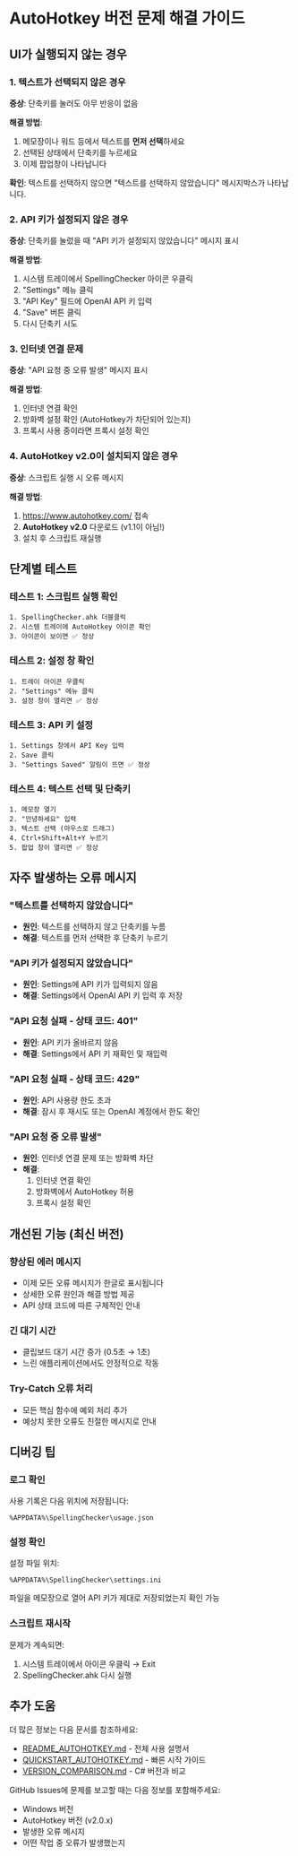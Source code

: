 # AutoHotkey 버전 문제 해결 가이드

## UI가 실행되지 않는 경우

### 1. 텍스트가 선택되지 않은 경우
**증상**: 단축키를 눌러도 아무 반응이 없음

**해결 방법**:
1. 메모장이나 워드 등에서 텍스트를 **먼저 선택**하세요
2. 선택된 상태에서 단축키를 누르세요
3. 이제 팝업창이 나타납니다

**확인**: 텍스트를 선택하지 않으면 "텍스트를 선택하지 않았습니다" 메시지박스가 나타납니다.

### 2. API 키가 설정되지 않은 경우
**증상**: 단축키를 눌렀을 때 "API 키가 설정되지 않았습니다" 메시지 표시

**해결 방법**:
1. 시스템 트레이에서 SpellingChecker 아이콘 우클릭
2. "Settings" 메뉴 클릭
3. "API Key" 필드에 OpenAI API 키 입력
4. "Save" 버튼 클릭
5. 다시 단축키 시도

### 3. 인터넷 연결 문제
**증상**: "API 요청 중 오류 발생" 메시지 표시

**해결 방법**:
1. 인터넷 연결 확인
2. 방화벽 설정 확인 (AutoHotkey가 차단되어 있는지)
3. 프록시 사용 중이라면 프록시 설정 확인

### 4. AutoHotkey v2.0이 설치되지 않은 경우
**증상**: 스크립트 실행 시 오류 메시지

**해결 방법**:
1. https://www.autohotkey.com/ 접속
2. **AutoHotkey v2.0** 다운로드 (v1.1이 아님!)
3. 설치 후 스크립트 재실행

## 단계별 테스트

### 테스트 1: 스크립트 실행 확인
```
1. SpellingChecker.ahk 더블클릭
2. 시스템 트레이에 AutoHotkey 아이콘 확인
3. 아이콘이 보이면 ✅ 정상
```

### 테스트 2: 설정 창 확인
```
1. 트레이 아이콘 우클릭
2. "Settings" 메뉴 클릭
3. 설정 창이 열리면 ✅ 정상
```

### 테스트 3: API 키 설정
```
1. Settings 창에서 API Key 입력
2. Save 클릭
3. "Settings Saved" 알림이 뜨면 ✅ 정상
```

### 테스트 4: 텍스트 선택 및 단축키
```
1. 메모장 열기
2. "안녕하세요" 입력
3. 텍스트 선택 (마우스로 드래그)
4. Ctrl+Shift+Alt+Y 누르기
5. 팝업 창이 열리면 ✅ 정상
```

## 자주 발생하는 오류 메시지

### "텍스트를 선택하지 않았습니다"
- **원인**: 텍스트를 선택하지 않고 단축키를 누름
- **해결**: 텍스트를 먼저 선택한 후 단축키 누르기

### "API 키가 설정되지 않았습니다"
- **원인**: Settings에 API 키가 입력되지 않음
- **해결**: Settings에서 OpenAI API 키 입력 후 저장

### "API 요청 실패 - 상태 코드: 401"
- **원인**: API 키가 올바르지 않음
- **해결**: Settings에서 API 키 재확인 및 재입력

### "API 요청 실패 - 상태 코드: 429"
- **원인**: API 사용량 한도 초과
- **해결**: 잠시 후 재시도 또는 OpenAI 계정에서 한도 확인

### "API 요청 중 오류 발생"
- **원인**: 인터넷 연결 문제 또는 방화벽 차단
- **해결**: 
  1. 인터넷 연결 확인
  2. 방화벽에서 AutoHotkey 허용
  3. 프록시 설정 확인

## 개선된 기능 (최신 버전)

### 향상된 에러 메시지
- 이제 모든 오류 메시지가 한글로 표시됩니다
- 상세한 오류 원인과 해결 방법 제공
- API 상태 코드에 따른 구체적인 안내

### 긴 대기 시간
- 클립보드 대기 시간 증가 (0.5초 → 1초)
- 느린 애플리케이션에서도 안정적으로 작동

### Try-Catch 오류 처리
- 모든 핵심 함수에 예외 처리 추가
- 예상치 못한 오류도 친절한 메시지로 안내

## 디버깅 팁

### 로그 확인
사용 기록은 다음 위치에 저장됩니다:
```
%APPDATA%\SpellingChecker\usage.json
```

### 설정 확인
설정 파일 위치:
```
%APPDATA%\SpellingChecker\settings.ini
```

파일을 메모장으로 열어 API 키가 제대로 저장되었는지 확인 가능

### 스크립트 재시작
문제가 계속되면:
1. 시스템 트레이에서 아이콘 우클릭 → Exit
2. SpellingChecker.ahk 다시 실행

## 추가 도움

더 많은 정보는 다음 문서를 참조하세요:
- [README_AUTOHOTKEY.md](README_AUTOHOTKEY.md) - 전체 사용 설명서
- [QUICKSTART_AUTOHOTKEY.md](QUICKSTART_AUTOHOTKEY.md) - 빠른 시작 가이드
- [VERSION_COMPARISON.md](VERSION_COMPARISON.md) - C# 버전과 비교

GitHub Issues에 문제를 보고할 때는 다음 정보를 포함해주세요:
- Windows 버전
- AutoHotkey 버전 (v2.0.x)
- 발생한 오류 메시지
- 어떤 작업 중 오류가 발생했는지
